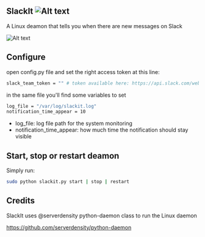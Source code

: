 SlackIt ![Alt text](https://travis-ci.org/gsalvatori/SlackIt.svg?branch=master)
---

A Linux deamon that tells you when there are new messages on Slack

![Alt text](http://i.imgur.com/kpic5N1.png)

Configure
---

open config.py file and set the right access token at this line:
```bash
slack_team_token = "" # token available here: https://api.slack.com/web
```
in the same file you'll find some variables to set
```bash
log_file = "/var/log/slackit.log"
notification_time_appear = 10										
```
* log_file: log file path for the system monitoring
* notification_time_appear: how much time the notification should stay visible

Start, stop or restart deamon
---
Simply run:
```bash
sudo python slackit.py start | stop | restart
```
Credits
---
SlackIt uses @serverdensity python-daemon class to run the Linux daemon

https://github.com/serverdensity/python-daemon

